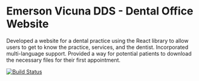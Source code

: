 
# Emerson Vicuna DDS - Dental Office Website

Developed a website for a dental practice using the React library to allow users to get to know the practice, services, and the dentist. Incorporated multi-language support. Provided a way for potential patients to download the necessary files for their first appointment.


[![Build Status](https://travis-ci.org/avicuna/emersonvicunadds.svg?branch=master)](https://travis-ci.org/avicuna/emersonvicunadds)

